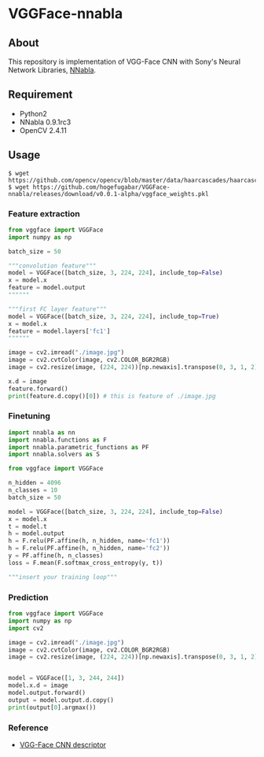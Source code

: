 # VGGFace-nnabla

## About
This repository is implementation of VGG-Face CNN with Sony's Neural Network Libraries, [NNabla](https://github.com/sony/nnabla).

## Requirement
- Python2
- NNabla 0.9.1rc3
- OpenCV 2.4.11

## Usage
```
$ wget https://github.com/opencv/opencv/blob/master/data/haarcascades/haarcascade_frontalface_alt.xml
$ wget https://github.com/hogefugabar/VGGFace-nnabla/releases/download/v0.0.1-alpha/vggface_weights.pkl
```

### Feature extraction
```py
from vggface import VGGFace
import numpy as np

batch_size = 50

"""convolution feature"""
model = VGGFace([batch_size, 3, 224, 224], include_top=False)
x = model.x
feature = model.output
""""""

"""first FC layer feature"""
model = VGGFace([batch_size, 3, 224, 224], include_top=True)
x = model.x
feature = model.layers['fc1']
""""""

image = cv2.imread("./image.jpg")
image = cv2.cvtColor(image, cv2.COLOR_BGR2RGB)
image = cv2.resize(image, (224, 224))[np.newaxis].transpose(0, 3, 1, 2)/255.

x.d = image
feature.forward()
print(feature.d.copy()[0]) # this is feature of ./image.jpg
```


### Finetuning
```py
import nnabla as nn
import nnabla.functions as F
import nnabla.parametric_functions as PF
import nnabla.solvers as S

from vggface import VGGFace

n_hidden = 4096
n_classes = 10
batch_size = 50

model = VGGFace([batch_size, 3, 224, 224], include_top=False)
x = model.x
t = model.t
h = model.output
h = F.relu(PF.affine(h, n_hidden, name='fc1'))
h = F.relu(PF.affine(h, n_hidden, name='fc2'))
y = PF.affine(h, n_classes)
loss = F.mean(F.softmax_cross_entropy(y, t))

"""insert your training loop"""
```

### Prediction
```py
from vggface import VGGFace
import numpy as np
import cv2

image = cv2.imread("./image.jpg")
image = cv2.cvtColor(image, cv2.COLOR_BGR2RGB)
image = cv2.resize(image, (224, 224))[np.newaxis].transpose(0, 3, 1, 2)/255.


model = VGGFace([1, 3, 244, 244])
model.x.d = image
model.output.forward()
output = model.output.d.copy()
print(output[0].argmax())
```

### Reference
- [VGG-Face CNN descriptor](http://www.robots.ox.ac.uk/~vgg/software/vgg_face/)
